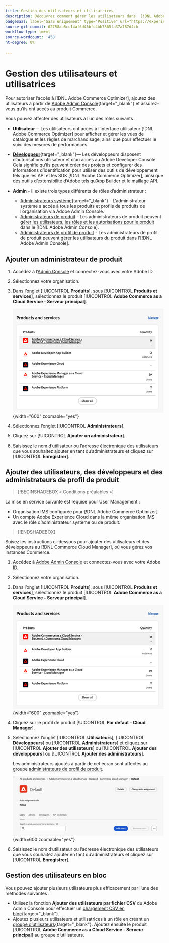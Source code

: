 ```yaml
---
title: Gestion des utilisateurs et utilisatrices
description: Découvrez comment gérer les utilisateurs dans  [!DNL Adobe Commerce Optimizer].
badgeSaas: label="SaaS uniquement" type="Positive" url="https://experienceleague.adobe.com/en/docs/commerce/user-guides/product-solutions" tooltip="S’applique uniquement aux projets Adobe Commerce as a Cloud Service et Adobe Commerce Optimizer (infrastructure SaaS gérée par Adobe)."
source-git-commit: 02758aa5cc14af6d46bfc4bb7865fa37a787d4cb
workflow-type: tm+mt
source-wordcount: '458'
ht-degree: 0%

---
```


# Gestion des utilisateurs et utilisatrices

Pour autoriser l’accès à [!DNL Adobe Commerce Optimizer], ajoutez des utilisateurs à partir de [Adobe Admin Console](https://adminconsole.adobe.com){target="_blank"} et assurez-vous qu’ils ont accès au produit Commerce.

Vous pouvez affecter des utilisateurs à l’un des rôles suivants :

- **Utilisateur**— Les utilisateurs ont accès à l’interface utilisateur [!DNL Adobe Commerce Optimizer] pour afficher et gérer les vues de catalogue et les règles de marchandisage, ainsi que pour effectuer le suivi des mesures de performances.

- [**Développeur**](https://helpx.adobe.com/enterprise/using/manage-developers.html#Adddevelopers){target="_blank"}— Les développeurs disposent d’autorisations utilisateur et d’un accès au Adobe Developer Console. Cela signifie qu’ils peuvent créer des projets et configurer des informations d’identification pour utiliser des outils de développement tels que les API et les SDK [!DNL Adobe Commerce Optimizer], ainsi que des outils d’extensibilité d’Adobe tels qu’App Builder et le maillage API.

- **Admin** - Il existe trois types différents de rôles d’administrateur :
   - [Administrateurs système](https://helpx.adobe.com/enterprise/using/admin-roles.html){target="_blank"} - L’administrateur système a accès à tous les produits et profils de produits de l’organisation via Adobe Admin Console.
   - [Administrateurs de produit](#add-a-product-admin) - Les administrateurs de produit peuvent [gérer les utilisateurs, les rôles et les autorisations pour le produit](#add-users-and-admins) dans le [!DNL Adobe Admin Console].
   - [Administrateurs de profil de produit](#add-users-developers-and-product-profile-admins) - Les administrateurs de profil de produit peuvent gérer les utilisateurs du produit dans l’[!DNL Adobe Admin Console].

## Ajouter un administrateur de produit

1. Accédez à l’[Admin Console](https://adminconsole.adobe.com) et connectez-vous avec votre Adobe ID.

1. Sélectionnez votre organisation.

1. Dans l’onglet [!UICONTROL **Produits**], sous [!UICONTROL **Produits et services**], sélectionnez le produit [!UICONTROL **Adobe Commerce as a Cloud Service - Serveur principal**].

   ![sélectionner un produit](../cloud-service/assets/backend.png){width="600" zoomable="yes"}

1. Sélectionnez l’onglet [!UICONTROL **Administrateurs**].

1. Cliquez sur [!UICONTROL **Ajouter un administrateur**].

1. Saisissez le nom d’utilisateur ou l’adresse électronique des utilisateurs que vous souhaitez ajouter en tant qu’administrateurs et cliquez sur [!UICONTROL **Enregistrer**].

## Ajouter des utilisateurs, des développeurs et des administrateurs de profil de produit

>[!BEGINSHADEBOX « Conditions préalables »]
>
La mise en service suivante est requise pour User Management :

- Organisation IMS configurée pour [!DNL Adobe Commerce Optimizer]
- Un compte Adobe Experience Cloud dans la même organisation IMS avec le rôle d’administrateur système ou de produit.

>[!ENDSHADEBOX]

Suivez les instructions ci-dessous pour ajouter des utilisateurs et des développeurs au [!DNL Commerce Cloud Manager], où vous gérez vos instances Commerce.

1. Accédez à [Adobe Admin Console](https://adminconsole.adobe.com) et connectez-vous avec votre Adobe ID.

1. Sélectionnez votre organisation.

1. Dans l’onglet [!UICONTROL **Produits**], sous [!UICONTROL **Produits et services**], sélectionnez le produit [!UICONTROL **Adobe Commerce as a Cloud Service - Serveur principal**].

   ![sélectionner un produit](../cloud-service/assets/backend.png){width="600" zoomable="yes"}

1. Cliquez sur le profil de produit [!UICONTROL **Par défaut - Cloud Manager**].

1. Sélectionnez l’onglet [!UICONTROL **Utilisateurs**], [!UICONTROL **Développeurs**] ou [!UICONTROL **Administrateurs**] et cliquez sur [!UICONTROL **Ajouter des utilisateurs**] ou [!UICONTROL **Ajouter des développeurs**] ou [!UICONTROL **Ajouter des administrateurs**].

   Les administrateurs ajoutés à partir de cet écran sont affectés au groupe [administrateurs de profil de produit](#understanding-roles).

   ![sélectionnez l’onglet](../cloud-service/assets/tab-select.png){width=600 zoomable="yes"}

1. Saisissez le nom d’utilisateur ou l’adresse électronique des utilisateurs que vous souhaitez ajouter en tant qu’administrateurs et cliquez sur [!UICONTROL **Enregistrer**].

## Gestion des utilisateurs en bloc

Vous pouvez ajouter plusieurs utilisateurs plus efficacement par l’une des méthodes suivantes :

- Utilisez la fonction **Ajouter des utilisateurs par fichier CSV** du Adobe Admin Console pour effectuer un [chargement CSV en bloc](https://helpx.adobe.com/enterprise/using/bulk-upload-users.html){target="_blank"}.
- Ajoutez plusieurs utilisateurs et utilisatrices à un rôle en créant un [groupe d’utilisateurs](https://helpx.adobe.com/enterprise/using/user-groups.html){target="_blank"}. Ajoutez ensuite le produit [!UICONTROL **Adobe Commerce as a Cloud Service - Serveur principal**] au groupe d’utilisateurs.

